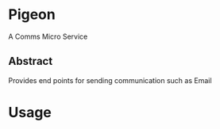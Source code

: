 # Pigeon
A Comms Micro Service
## Abstract
Provides end points for sending communication such as Email
# Usage
